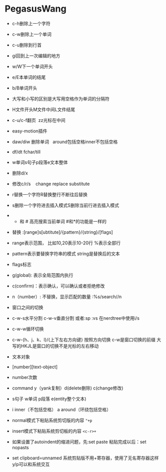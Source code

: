 # PegasusWang

- c-h删除上一个字符
- c-w删除上一个单词
- c-u删除到行首


- gi回到上一次编辑的地方

- w/W下一个单词开头
- e/E本单词的结尾
- b/B单词开头
- 大写和小写的区别是大写用空格作为单词的分隔符


- H文件开头M文件中间L文件结尾
- c-u/c-f翻页  zz光标在中间
- easy-motion插件

- daw/diw 删除单词   around包括空格inner不包括空格
- df/dt fchar/till
- w单词s句子p段落e文本整体


- 删除d/x
- 修改c/r/s    change replace substitute
- r替换一个字符R替换整行不断往后替换
- s删除一个字符进去插入模式S删除当前行进去插入模式

- * 和 # 高亮搜索当前单词    #和*的功能是一样的


- 替换 :[range]s[ubtitute]/{pattern}/{string}/[flags]
- range表示范围， 比如10,20表示10-20行   %表示全部行
- pattern表示要替换字符串的模式  string是替换后的文本
- flags标志
- g(global): 表示全局范围内执行
- c(confirm)：表示确认，可以确认或者拒绝修改
- n（number）: 不替换，显示匹配的数量 :%s/search//n



- 窗口之间的切换
- c-w-s水平分割 c-w-v垂直分割  或者:sp :vs 在nerdtree中使用i/s
- c-w-w循环切换
- c-w-{h、j、k、l}/{上下左右方向键} 按照方向切换 c-w是窗口切换的前缀
    大写的HKJL是窗口的切换不是光标的左右移动

- 文本对象
- [number]<command>[text-object]
- number次数
- command y（yank复制）d(delete删除) c(change修改)
- s句子 w单词 p段落 e(entity整个文本)
- i inner（不包括空格） a around（环绕包括空格）



- normal模式下粘贴系统剪切版的内容 `"+p`
- insert模式下粘贴系统剪切板的内容 `<c-r>+`
- 如果设置了autoindent的缩进问题，先:set paste   粘贴完成以后：set nopasts
- set clipboard=unnamed    系统剪贴版不用+寄存器，使用了无名寄存器这样y/p可以和系统交互















